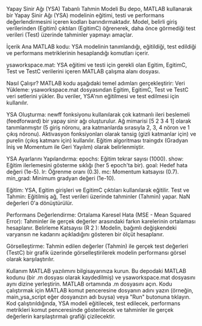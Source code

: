Yapay Sinir Ağı (YSA) Tabanlı Tahmin Modeli
Bu depo, MATLAB kullanarak bir Yapay Sinir Ağı (YSA) modelinin eğitimi, testi ve performans değerlendirmesini içeren kodları barındırmaktadır. Model, belirli giriş verilerinden (Egitim) çıktıları (EgitimC) öğrenerek, daha önce görmediği test verileri (Test) üzerinde tahminler yapmayı amaçlar.

İçerik
Ana MATLAB kodu: YSA modelinin tanımlandığı, eğitildiği, test edildiği ve performans metriklerinin hesaplandığı komutları içerir.

ysaworkspace.mat: YSA eğitimi ve testi için gerekli olan Egitim, EgitimC, Test ve TestC verilerini içeren MATLAB çalışma alanı dosyası.

Nasıl Çalışır?
MATLAB kodu aşağıdaki temel adımları gerçekleştirir:
Veri Yükleme: ysaworkspace.mat dosyasından Egitim, EgitimC, Test ve TestC veri setlerini yükler. Bu veriler, YSA'nın eğitilmesi ve test edilmesi için kullanılır.

YSA Oluşturma:
newff fonksiyonu kullanılarak çok katmanlı ileri beslemeli (feedforward) bir yapay sinir ağı oluşturulur.
Ağ mimarisi [5 2 3 4 1] olarak tanımlanmıştır (5 giriş nöronu, ara katmanlarda sırasıyla 2, 3, 4 nöron ve 1 çıkış nöronu).
Aktivasyon fonksiyonları olarak tansig (gizli katmanlar için) ve purelin (çıkış katmanı için) kullanılır.
Eğitim algoritması traingdx (Gradyan İniş ve Momentum ile Geri Yayılım) olarak belirlenmiştir.

YSA Ayarlarını Yapılandırma:
epochs: Eğitim tekrar sayısı (1000).
show: Eğitim ilerlemesini gösterme sıklığı (her 5 epoch'ta bir).
goal: Hedef hata değeri (1e-5).
lr: Öğrenme oranı (0.3).
mc: Momentum katsayısı (0.7).
min_grad: Minimum gradyan değeri (1e-10).

Eğitim: YSA, Egitim girişleri ve EgitimC çıktıları kullanılarak eğitilir.
Test ve Tahmin: Eğitilmiş ağ, Test verileri üzerinde tahminler (Tahmin) yapar. NaN değerleri 0'a dönüştürülür.

Performans Değerlendirme:
Ortalama Karesel Hata (MSE - Mean Squared Error): Tahminler ile gerçek değerler arasındaki farkın karelerinin ortalaması hesaplanır.
Belirleme Katsayısı (R 
2
 ): Modelin, bağımlı değişkendeki varyansın ne kadarını açıkladığını gösteren bir ölçüt hesaplanır.
 
Görselleştirme: Tahmin edilen değerler (Tahmin) ile gerçek test değerleri (TestC) bir grafik üzerinde görselleştirilerek modelin performansı görsel olarak karşılaştırılır.

Kullanım
MATLAB yazılımını bilgisayarınıza kurun.
Bu depodaki MATLAB kodunu (bir .m dosyası olarak kaydedilmiş) ve ysaworkspace.mat dosyasını aynı dizine yerleştirin.
MATLAB ortamında .m dosyasını açın.
Kodu çalıştırmak için MATLAB komut penceresine dosyanın adını yazın (örneğin, main_ysa_script eğer dosyanızın adı buysa) veya "Run" butonuna tıklayın.
Kod çalıştırıldığında, YSA modeli eğitilecek, test edilecek, performans metrikleri komut penceresinde gösterilecek ve tahminler ile gerçek değerlerin karşılaştırmalı grafiği çizilecektir.
